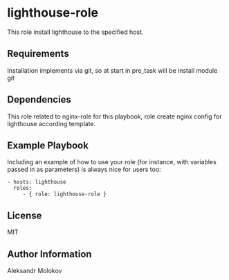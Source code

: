 lighthouse-role
=========

This role install lighthouse to the specified host.

Requirements
------------

Installation implements via git, so at start in pre_task will be install module git 


Dependencies
------------

This role related to nginx-role for this playbook, role create nginx config  for lighthouse according template.

Example Playbook
----------------

Including an example of how to use your role (for instance, with variables passed in as parameters) is always nice for users too:

    - hosts: lighthouse
      roles:
         - { role: lighthouse-role }

License
-------

MIT

Author Information
------------------

Aleksandr Molokov
